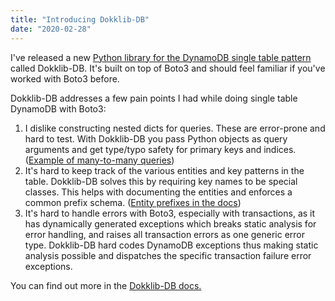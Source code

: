 ```yaml
---
title: "Introducing Dokklib-DB"
date: "2020-02-28"
---
```


I've released a new [Python library for the DynamoDB single table pattern](https://dokklib.com/libs/db/) called Dokklib-DB. It's built on top of Boto3 and should feel familiar if you've worked with Boto3 before.

Dokklib-DB addresses a few pain points I had while doing single table DynamoDB with Boto3:

1. I dislike constructing nested dicts for queries. These are error-prone and hard to test. With Dokklib-DB you pass Python objects as query arguments and get type/typo safety for primary keys and indices. ([Example of many-to-many queries](https://dokklib.com/libs/db/many-to-many/))
2. It's hard to keep track of the various entities and key patterns in the table. Dokklib-DB solves this by requiring key names to be special classes. This helps with documenting the entities and enforces a common prefix schema. ([Entity prefixes in the docs](https://dokklib.com/libs/db/table-setup/#entity-prefixes))
3. It's hard to handle errors with Boto3, especially with transactions, as it has dynamically generated exceptions which breaks static analysis for error handling, and raises all transaction errors as one generic error type. Dokklib-DB hard codes DynamoDB exceptions thus making static analysis possible and dispatches the specific transaction failure error exceptions.

You can find out more in the [Dokklib-DB docs.](https://dokklib.com/libs/db/)
